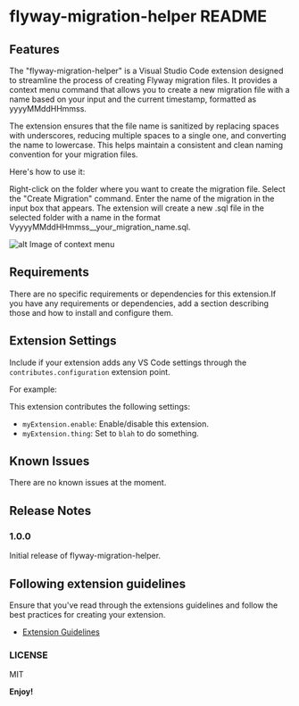 # flyway-migration-helper README

## Features

The "flyway-migration-helper" is a Visual Studio Code extension designed to streamline the process of creating Flyway migration files. It provides a context menu command that allows you to create a new migration file with a name based on your input and the current timestamp, formatted as yyyyMMddHHmmss.

The extension ensures that the file name is sanitized by replacing spaces with underscores, reducing multiple spaces to a single one, and converting the name to lowercase. This helps maintain a consistent and clean naming convention for your migration files.

Here's how to use it:

Right-click on the folder where you want to create the migration file.
Select the "Create Migration" command.
Enter the name of the migration in the input box that appears.
The extension will create a new .sql file in the selected folder with a name in the format VyyyyMMddHHmmss\_\_your_migration_name.sql.

![alt Image of context menu](https://raw.githubusercontent.com/tinhn90/flyway-migration-helper/master/images/create-migration.gif)

## Requirements

There are no specific requirements or dependencies for this extension.If you have any requirements or dependencies, add a section describing those and how to install and configure them.

## Extension Settings

Include if your extension adds any VS Code settings through the `contributes.configuration` extension point.

For example:

This extension contributes the following settings:

- `myExtension.enable`: Enable/disable this extension.
- `myExtension.thing`: Set to `blah` to do something.

## Known Issues

There are no known issues at the moment.

## Release Notes

### 1.0.0

Initial release of flyway-migration-helper.

## Following extension guidelines

Ensure that you've read through the extensions guidelines and follow the best practices for creating your extension.

- [Extension Guidelines](https://code.visualstudio.com/api/references/extension-guidelines)

### LICENSE

MIT

**Enjoy!**
